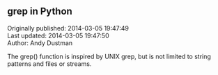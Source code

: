 ## grep in Python  
Originally published: 2014-03-05 19:47:49  
Last updated: 2014-03-05 19:47:50  
Author: Andy Dustman  
  
The grep() function is inspired by UNIX grep, but is not limited to string patterns and files or streams.
